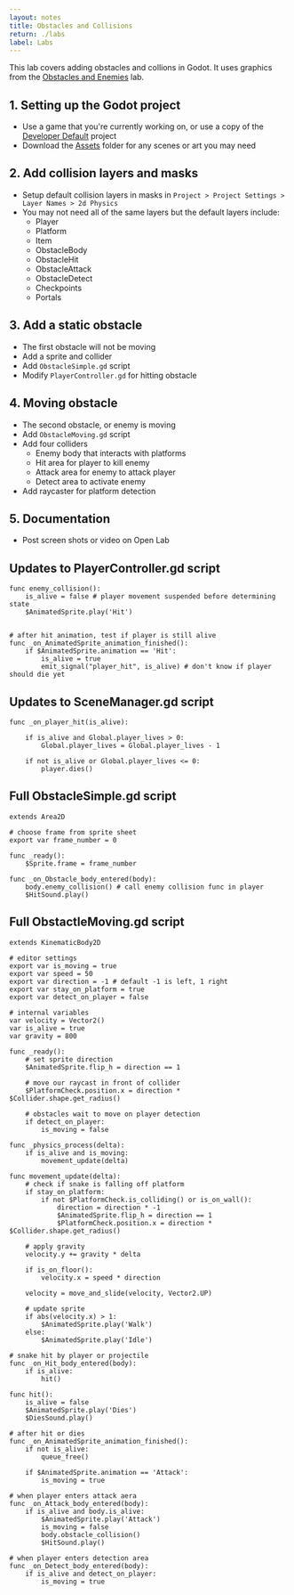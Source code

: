 ```yaml
---
layout: notes
title: Obstacles and Collisions
return: ./labs
label: Labs
---
```


This lab covers adding obstacles and collions in Godot.  It uses graphics from the [Obstacles and Enemies](2-4_Obstacles_and_Enemies) lab.

## 1. Setting up the Godot project
- Use a game that you're currently working on, or use a copy of the [Developer Default](./Developer_Default.zip) project
- Download the [Assets](./Assets.zip) folder for any scenes or art you may need

## 2. Add collision layers and masks
- Setup default collision layers in masks in `Project > Project Settings > Layer Names > 2d Physics`
- You may not need all of the same layers but the default layers include:
	- Player
	- Platform
	- Item
	- ObstacleBody
	- ObstacleHit
	- ObstacleAttack
	- ObstacleDetect
	- Checkpoints
	- Portals


## 3. Add a static obstacle
- The first obstacle will not be moving
- Add a sprite and collider
- Add `ObstacleSimple.gd` script
- Modify `PlayerController.gd` for hitting obstacle

## 4. Moving obstacle
- The second obstacle, or enemy is moving
- Add `ObstacleMoving.gd` script
- Add four colliders
	- Enemy body that interacts with platforms
	- Hit area for player to kill enemy
	- Attack area for enemy to attack player
	- Detect area to activate enemy
- Add raycaster for platform detection

## 5. Documentation
- Post screen shots or video on Open Lab

## Updates to PlayerController.gd script
```
func enemy_collision():
	is_alive = false # player movement suspended before determining state
	$AnimatedSprite.play('Hit')


# after hit animation, test if player is still alive
func _on_AnimatedSprite_animation_finished():
	if $AnimatedSprite.animation == 'Hit':
		is_alive = true
		emit_signal("player_hit", is_alive) # don't know if player should die yet
```

## Updates to SceneManager.gd script
```
func _on_player_hit(is_alive):
	
	if is_alive and Global.player_lives > 0:
		Global.player_lives = Global.player_lives - 1
		
	if not is_alive or Global.player_lives <= 0:
		player.dies()
```

## Full ObstacleSimple.gd script
```
extends Area2D

# choose frame from sprite sheet
export var frame_number = 0 

func _ready():
	$Sprite.frame = frame_number

func _on_Obstacle_body_entered(body):
	body.enemy_collision() # call enemy collision func in player
	$HitSound.play()
```

## Full ObstactleMoving.gd script
```
extends KinematicBody2D

# editor settings
export var is_moving = true
export var speed = 50
export var direction = -1 # default -1 is left, 1 right
export var stay_on_platform = true
export var detect_on_player = false

# internal variables
var velocity = Vector2()
var is_alive = true
var gravity = 800

func _ready():
	# set sprite direction
	$AnimatedSprite.flip_h = direction == 1
	
	# move our raycast in front of collider
	$PlatformCheck.position.x = direction * $Collider.shape.get_radius()
	
	# obstacles wait to move on player detection
	if detect_on_player:
		is_moving = false

func _physics_process(delta):
	if is_alive and is_moving:
		movement_update(delta)
		
func movement_update(delta):
	# check if snake is falling off platform
	if stay_on_platform:
		if not $PlatformCheck.is_colliding() or is_on_wall():
			direction = direction * -1
			$AnimatedSprite.flip_h = direction == 1
			$PlatformCheck.position.x = direction * $Collider.shape.get_radius()
	
	# apply gravity
	velocity.y += gravity * delta
	
	if is_on_floor():
		velocity.x = speed * direction
	
	velocity = move_and_slide(velocity, Vector2.UP)
	
	# update sprite
	if abs(velocity.x) > 1:
		$AnimatedSprite.play('Walk')
	else:
		$AnimatedSprite.play('Idle')

# snake hit by player or projectile
func _on_Hit_body_entered(body):
	if is_alive:
		hit()

func hit():
	is_alive = false
	$AnimatedSprite.play('Dies')
	$DiesSound.play()

# after hit or dies
func _on_AnimatedSprite_animation_finished():
	if not is_alive:
		queue_free()
	
	if $AnimatedSprite.animation == 'Attack':
		is_moving = true

# when player enters attack aera
func _on_Attack_body_entered(body):
	if is_alive and body.is_alive:
		$AnimatedSprite.play('Attack')
		is_moving = false
		body.obstacle_collision()
		$HitSound.play()

# when player enters detection area
func _on_Detect_body_entered(body):
	if is_alive and detect_on_player:
		is_moving = true

```